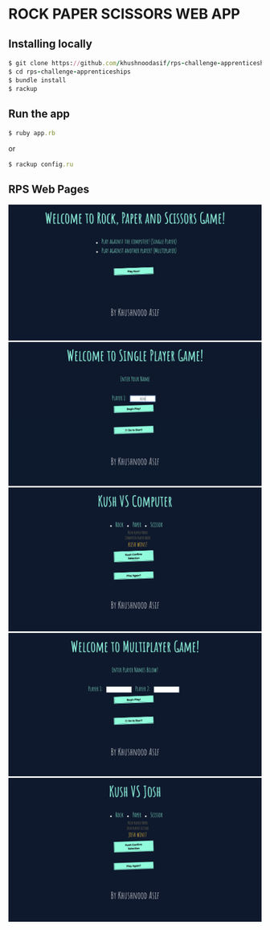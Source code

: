 # ROCK PAPER SCISSORS WEB APP

## Installing locally

```ruby
$ git clone https://github.com/khushnoodasif/rps-challenge-apprenticeships.git
$ cd rps-challenge-apprenticeships
$ bundle install
$ rackup
```
## Run the app

```ruby 
$ ruby app.rb
```
or

```ruby 
$ rackup config.ru
```

## RPS Web Pages

<img src="./images/image-1.png">
<img src="./images/image-2.png">
<img src="./images/image-3.png">
<img src="./images/image-4.png">
<img src="./images/image-5.png">
